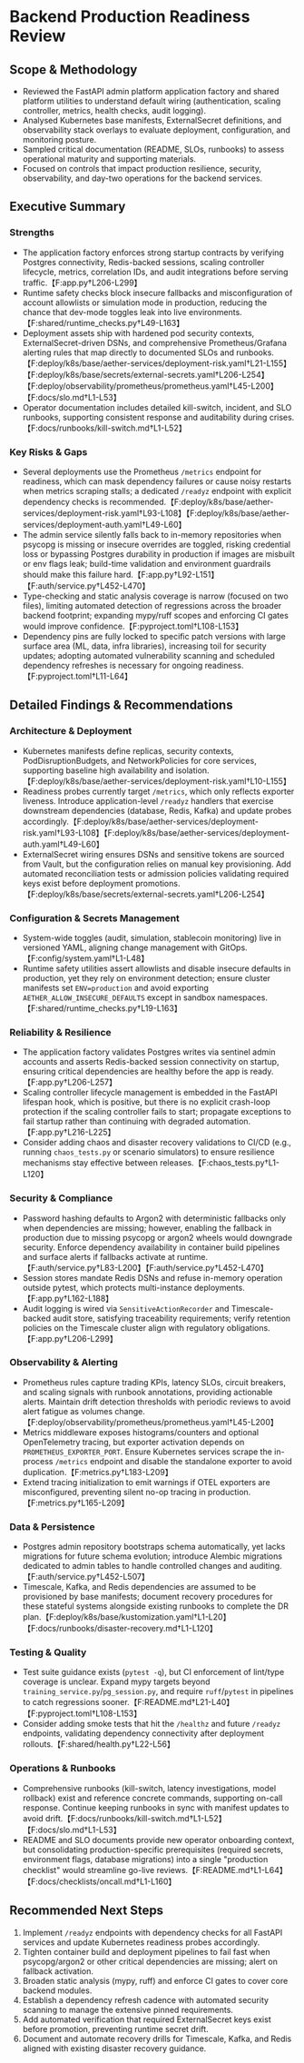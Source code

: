 # Backend Production Readiness Review

## Scope & Methodology
- Reviewed the FastAPI admin platform application factory and shared platform utilities to understand default wiring (authentication, scaling controller, metrics, health checks, audit logging).
- Analysed Kubernetes base manifests, ExternalSecret definitions, and observability stack overlays to evaluate deployment, configuration, and monitoring posture.
- Sampled critical documentation (README, SLOs, runbooks) to assess operational maturity and supporting materials.
- Focused on controls that impact production resilience, security, observability, and day-two operations for the backend services.

## Executive Summary
### Strengths
- The application factory enforces strong startup contracts by verifying Postgres connectivity, Redis-backed sessions, scaling controller lifecycle, metrics, correlation IDs, and audit integrations before serving traffic.【F:app.py†L206-L299】
- Runtime safety checks block insecure fallbacks and misconfiguration of account allowlists or simulation mode in production, reducing the chance that dev-mode toggles leak into live environments.【F:shared/runtime_checks.py†L49-L163】
- Deployment assets ship with hardened pod security contexts, ExternalSecret-driven DSNs, and comprehensive Prometheus/Grafana alerting rules that map directly to documented SLOs and runbooks.【F:deploy/k8s/base/aether-services/deployment-risk.yaml†L21-L155】【F:deploy/k8s/base/secrets/external-secrets.yaml†L206-L254】【F:deploy/observability/prometheus/prometheus.yaml†L45-L200】【F:docs/slo.md†L1-L53】
- Operator documentation includes detailed kill-switch, incident, and SLO runbooks, supporting consistent response and auditability during crises.【F:docs/runbooks/kill-switch.md†L1-L52】

### Key Risks & Gaps
- Several deployments use the Prometheus `/metrics` endpoint for readiness, which can mask dependency failures or cause noisy restarts when metrics scraping stalls; a dedicated `/readyz` endpoint with explicit dependency checks is recommended.【F:deploy/k8s/base/aether-services/deployment-risk.yaml†L93-L108】【F:deploy/k8s/base/aether-services/deployment-auth.yaml†L49-L60】
- The admin service silently falls back to in-memory repositories when psycopg is missing or insecure overrides are toggled, risking credential loss or bypassing Postgres durability in production if images are misbuilt or env flags leak; build-time validation and environment guardrails should make this failure hard.【F:app.py†L92-L151】【F:auth/service.py†L452-L470】
- Type-checking and static analysis coverage is narrow (focused on two files), limiting automated detection of regressions across the broader backend footprint; expanding mypy/ruff scopes and enforcing CI gates would improve confidence.【F:pyproject.toml†L108-L153】
- Dependency pins are fully locked to specific patch versions with large surface area (ML, data, infra libraries), increasing toil for security updates; adopting automated vulnerability scanning and scheduled dependency refreshes is necessary for ongoing readiness.【F:pyproject.toml†L11-L64】

## Detailed Findings & Recommendations
### Architecture & Deployment
- Kubernetes manifests define replicas, security contexts, PodDisruptionBudgets, and NetworkPolicies for core services, supporting baseline high availability and isolation.【F:deploy/k8s/base/aether-services/deployment-risk.yaml†L10-L155】
- Readiness probes currently target `/metrics`, which only reflects exporter liveness. Introduce application-level `/readyz` handlers that exercise downstream dependencies (database, Redis, Kafka) and update probes accordingly.【F:deploy/k8s/base/aether-services/deployment-risk.yaml†L93-L108】【F:deploy/k8s/base/aether-services/deployment-auth.yaml†L49-L60】
- ExternalSecret wiring ensures DSNs and sensitive tokens are sourced from Vault, but the configuration relies on manual key provisioning. Add automated reconciliation tests or admission policies validating required keys exist before deployment promotions.【F:deploy/k8s/base/secrets/external-secrets.yaml†L206-L254】

### Configuration & Secrets Management
- System-wide toggles (audit, simulation, stablecoin monitoring) live in versioned YAML, aligning change management with GitOps.【F:config/system.yaml†L1-L48】
- Runtime safety utilities assert allowlists and disable insecure defaults in production, yet they rely on environment detection; ensure cluster manifests set `ENV=production` and avoid exporting `AETHER_ALLOW_INSECURE_DEFAULTS` except in sandbox namespaces.【F:shared/runtime_checks.py†L19-L163】

### Reliability & Resilience
- The application factory validates Postgres writes via sentinel admin accounts and asserts Redis-backed session connectivity on startup, ensuring critical dependencies are healthy before the app is ready.【F:app.py†L206-L257】
- Scaling controller lifecycle management is embedded in the FastAPI lifespan hook, which is positive, but there is no explicit crash-loop protection if the scaling controller fails to start; propagate exceptions to fail startup rather than continuing with degraded automation.【F:app.py†L216-L225】
- Consider adding chaos and disaster recovery validations to CI/CD (e.g., running `chaos_tests.py` or scenario simulators) to ensure resilience mechanisms stay effective between releases.【F:chaos_tests.py†L1-L120】

### Security & Compliance
- Password hashing defaults to Argon2 with deterministic fallbacks only when dependencies are missing; however, enabling the fallback in production due to missing psycopg or argon2 wheels would downgrade security. Enforce dependency availability in container build pipelines and surface alerts if fallbacks activate at runtime.【F:auth/service.py†L83-L200】【F:auth/service.py†L452-L470】
- Session stores mandate Redis DSNs and refuse in-memory operation outside pytest, which protects multi-instance deployments.【F:app.py†L162-L188】
- Audit logging is wired via `SensitiveActionRecorder` and Timescale-backed audit store, satisfying traceability requirements; verify retention policies on the Timescale cluster align with regulatory obligations.【F:app.py†L206-L299】

### Observability & Alerting
- Prometheus rules capture trading KPIs, latency SLOs, circuit breakers, and scaling signals with runbook annotations, providing actionable alerts. Maintain drift detection thresholds with periodic reviews to avoid alert fatigue as volumes change.【F:deploy/observability/prometheus/prometheus.yaml†L45-L200】
- Metrics middleware exposes histograms/counters and optional OpenTelemetry tracing, but exporter activation depends on `PROMETHEUS_EXPORTER_PORT`. Ensure Kubernetes services scrape the in-process `/metrics` endpoint and disable the standalone exporter to avoid duplication.【F:metrics.py†L183-L209】
- Extend tracing initialization to emit warnings if OTEL exporters are misconfigured, preventing silent no-op tracing in production.【F:metrics.py†L165-L209】

### Data & Persistence
- Postgres admin repository bootstraps schema automatically, yet lacks migrations for future schema evolution; introduce Alembic migrations dedicated to admin tables to handle controlled changes and auditing.【F:auth/service.py†L452-L507】
- Timescale, Kafka, and Redis dependencies are assumed to be provisioned by base manifests; document recovery procedures for these stateful systems alongside existing runbooks to complete the DR plan.【F:deploy/k8s/base/kustomization.yaml†L1-L20】【F:docs/runbooks/disaster-recovery.md†L1-L120】

### Testing & Quality
- Test suite guidance exists (`pytest -q`), but CI enforcement of lint/type coverage is unclear. Expand mypy targets beyond `training_service.py`/`pg_session.py`, and require `ruff`/`pytest` in pipelines to catch regressions sooner.【F:README.md†L21-L40】【F:pyproject.toml†L108-L153】
- Consider adding smoke tests that hit the `/healthz` and future `/readyz` endpoints, validating dependency connectivity after deployment rollouts.【F:shared/health.py†L22-L56】

### Operations & Runbooks
- Comprehensive runbooks (kill-switch, latency investigations, model rollback) exist and reference concrete commands, supporting on-call response. Continue keeping runbooks in sync with manifest updates to avoid drift.【F:docs/runbooks/kill-switch.md†L1-L52】【F:docs/slo.md†L1-L53】
- README and SLO documents provide new operator onboarding context, but consolidating production-specific prerequisites (required secrets, environment flags, database migrations) into a single "production checklist" would streamline go-live reviews.【F:README.md†L1-L64】【F:docs/checklists/oncall.md†L1-L160】

## Recommended Next Steps
1. Implement `/readyz` endpoints with dependency checks for all FastAPI services and update Kubernetes readiness probes accordingly.
2. Tighten container build and deployment pipelines to fail fast when psycopg/argon2 or other critical dependencies are missing; alert on fallback activation.
3. Broaden static analysis (mypy, ruff) and enforce CI gates to cover core backend modules.
4. Establish a dependency refresh cadence with automated security scanning to manage the extensive pinned requirements.
5. Add automated verification that required ExternalSecret keys exist before promotion, preventing runtime secret drift.
6. Document and automate recovery drills for Timescale, Kafka, and Redis aligned with existing disaster recovery guidance.
